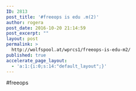 ```yaml
---
ID: 2813
post_title: '#freeops is edu .m(2)'
author: rogera
post_date: 2016-10-20 21:14:59
post_excerpt: ""
layout: post
permalink: >
  http://wolfspool.at/wprcs1/freeops-is-edu-m2/
published: true
accelerate_page_layout:
  - 'a:1:{i:0;s:14:"default_layout";}'
---
```

#freeops